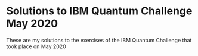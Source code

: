 # Solutions to IBM Quantum Challenge May 2020

These are my solutions to the exercises of the IBM Quantum Challenge that took place on May 2020
